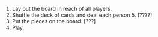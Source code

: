 1. Lay out the board in reach of all players.
2. Shuffle the deck of cards and deal each person 5. [????]
3. Put the pieces on the board. [???]
4. Play.